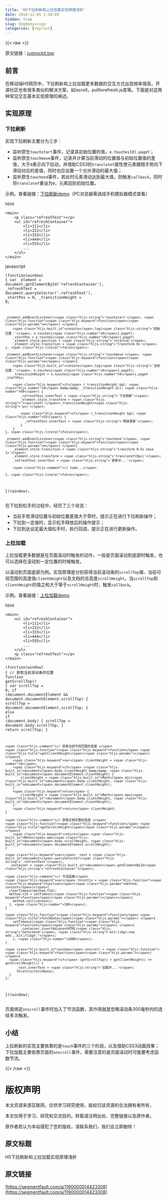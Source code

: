 ```yaml
---
title: 'H5下拉刷新和上拉加载实现原理浅析' 
date: 2018-12-05 2:30:09
hidden: true
slug: 03g0omyvcxyp
categories: [reprint]
---
```


{{< raw >}}

                    
<p>原文链接：<a href="http://www.justrockit.top/detail/5ad3225da1ea7d26c953c09c" rel="nofollow noreferrer" target="_blank">justrockit.top</a></p>
<h2 id="articleHeader0">前言</h2>
<p>在移动端H5网页中，下拉刷新和上拉加载更多数据的交互方式出现频率很高，开源社区也有很多类似的解决方案，如iscroll，pulltorefresh.js库等。下面是对这两种常见交互基本实现原理的阐述。</p>
<h2 id="articleHeader1">实现原理</h2>
<h3 id="articleHeader2">下拉刷新</h3>
<p>实现下拉刷新主要分为三步：</p>
<ul>
<li>监听原生<code>touchstart</code>事件，记录其初始位置的值，<code>e.touches[0].pageY</code>；</li>
<li>监听原生<code>touchmove</code>事件，记录并计算当前滑动的位置值与初始位置值的差值，大于<code>0</code>表示向下拉动，并借助CSS3的<code>translateY</code>属性使元素跟随手势向下滑动对应的差值，同时也应设置一个允许滑动的最大值；</li>
<li>监听原生<code>touchend</code>事件，若此时元素滑动达到最大值，则触发<code>callback</code>，同时将<code>translateY</code>重设为<code>0</code>，元素回到初始位置。</li>
</ul>
<p>示例。查看链接：<a href="http://p7285fk7f.bkt.clouddn.com/pull-refresh-demo01.html" rel="nofollow noreferrer" target="_blank">下拉刷新demo</a>（PC浏览器需调成手机模拟器模式查看）</p>
<p>html</p>
<div class="widget-codetool" style="display:none;">
      <div class="widget-codetool--inner">
      <span class="selectCode code-tool" data-toggle="tooltip" data-placement="top" title="" data-original-title="全选"></span>
      <span type="button" class="copyCode code-tool" data-toggle="tooltip" data-placement="top" data-clipboard-text="<main>
    <p class=&quot;refreshText&quot;></p>
    <ul id=&quot;refreshContainer&quot;>
        <li>111</li>
        <li>222</li>
        <li>333</li>
        <li>444</li>
        <li>555</li>
        ...
    </ul>
</main>" title="" data-original-title="复制"></span>
      <span type="button" class="saveToNote code-tool" data-toggle="tooltip" data-placement="top" title="" data-original-title="放进笔记"></span>
      </div>
      </div><pre class="xml hljs"><code class="html"><span class="hljs-tag">&lt;<span class="hljs-name">main</span>&gt;</span>
    <span class="hljs-tag">&lt;<span class="hljs-name">p</span> <span class="hljs-attr">class</span>=<span class="hljs-string">"refreshText"</span>&gt;</span><span class="hljs-tag">&lt;/<span class="hljs-name">p</span>&gt;</span>
    <span class="hljs-tag">&lt;<span class="hljs-name">ul</span> <span class="hljs-attr">id</span>=<span class="hljs-string">"refreshContainer"</span>&gt;</span>
        <span class="hljs-tag">&lt;<span class="hljs-name">li</span>&gt;</span>111<span class="hljs-tag">&lt;/<span class="hljs-name">li</span>&gt;</span>
        <span class="hljs-tag">&lt;<span class="hljs-name">li</span>&gt;</span>222<span class="hljs-tag">&lt;/<span class="hljs-name">li</span>&gt;</span>
        <span class="hljs-tag">&lt;<span class="hljs-name">li</span>&gt;</span>333<span class="hljs-tag">&lt;/<span class="hljs-name">li</span>&gt;</span>
        <span class="hljs-tag">&lt;<span class="hljs-name">li</span>&gt;</span>444<span class="hljs-tag">&lt;/<span class="hljs-name">li</span>&gt;</span>
        <span class="hljs-tag">&lt;<span class="hljs-name">li</span>&gt;</span>555<span class="hljs-tag">&lt;/<span class="hljs-name">li</span>&gt;</span>
        ...
    <span class="hljs-tag">&lt;/<span class="hljs-name">ul</span>&gt;</span>
<span class="hljs-tag">&lt;/<span class="hljs-name">main</span>&gt;</span></code></pre>
<p>javascript</p>
<div class="widget-codetool" style="display:none;">
      <div class="widget-codetool--inner">
      <span class="selectCode code-tool" data-toggle="tooltip" data-placement="top" title="" data-original-title="全选"></span>
      <span type="button" class="copyCode code-tool" data-toggle="tooltip" data-placement="top" data-clipboard-text="(function(window) {
    var _element = document.getElementById('refreshContainer'),
      _refreshText = document.querySelector('.refreshText'),
      _startPos = 0,
      _transitionHeight = 0;

    _element.addEventListener('touchstart', function(e) {
        console.log('初始位置：', e.touches[0].pageY);
        _startPos = e.touches[0].pageY;
        _element.style.position = 'relative';
        _element.style.transition = 'transform 0s';
    }, false);
    
    _element.addEventListener('touchmove', function(e) {
        console.log('当前位置：', e.touches[0].pageY);
        _transitionHeight = e.touches[0].pageY - _startPos;
        
        if (_transitionHeight > 0 &amp;&amp; _transitionHeight < 60) {
            _refreshText.innerText = '下拉刷新';
            _element.style.transform = 'translateY('+_transitionHeight+'px)';

            if (_transitionHeight > 55) {
              _refreshText.innerText = '释放更新';
            }
        }                
    }, false);

    _element.addEventListener('touchend', function(e) {
        _element.style.transition = 'transform 0.5s ease 1s';
        _element.style.transform = 'translateY(0px)';
        _refreshText.innerText = '更新中...';

        // todo...

    }, false);
})(window);" title="" data-original-title="复制"></span>
      <span type="button" class="saveToNote code-tool" data-toggle="tooltip" data-placement="top" title="" data-original-title="放进笔记"></span>
      </div>
      </div><pre class="javascript hljs"><code class="javascript">(<span class="hljs-function"><span class="hljs-keyword">function</span>(<span class="hljs-params">window</span>) </span>{
    <span class="hljs-keyword">var</span> _element = <span class="hljs-built_in">document</span>.getElementById(<span class="hljs-string">'refreshContainer'</span>),
      _refreshText = <span class="hljs-built_in">document</span>.querySelector(<span class="hljs-string">'.refreshText'</span>),
      _startPos = <span class="hljs-number">0</span>,
      _transitionHeight = <span class="hljs-number">0</span>;

    _element.addEventListener(<span class="hljs-string">'touchstart'</span>, <span class="hljs-function"><span class="hljs-keyword">function</span>(<span class="hljs-params">e</span>) </span>{
        <span class="hljs-built_in">console</span>.log(<span class="hljs-string">'初始位置：'</span>, e.touches[<span class="hljs-number">0</span>].pageY);
        _startPos = e.touches[<span class="hljs-number">0</span>].pageY;
        _element.style.position = <span class="hljs-string">'relative'</span>;
        _element.style.transition = <span class="hljs-string">'transform 0s'</span>;
    }, <span class="hljs-literal">false</span>);
    
    _element.addEventListener(<span class="hljs-string">'touchmove'</span>, <span class="hljs-function"><span class="hljs-keyword">function</span>(<span class="hljs-params">e</span>) </span>{
        <span class="hljs-built_in">console</span>.log(<span class="hljs-string">'当前位置：'</span>, e.touches[<span class="hljs-number">0</span>].pageY);
        _transitionHeight = e.touches[<span class="hljs-number">0</span>].pageY - _startPos;
        
        <span class="hljs-keyword">if</span> (_transitionHeight &gt; <span class="hljs-number">0</span> &amp;&amp; _transitionHeight &lt; <span class="hljs-number">60</span>) {
            _refreshText.innerText = <span class="hljs-string">'下拉刷新'</span>;
            _element.style.transform = <span class="hljs-string">'translateY('</span>+_transitionHeight+<span class="hljs-string">'px)'</span>;

            <span class="hljs-keyword">if</span> (_transitionHeight &gt; <span class="hljs-number">55</span>) {
              _refreshText.innerText = <span class="hljs-string">'释放更新'</span>;
            }
        }                
    }, <span class="hljs-literal">false</span>);

    _element.addEventListener(<span class="hljs-string">'touchend'</span>, <span class="hljs-function"><span class="hljs-keyword">function</span>(<span class="hljs-params">e</span>) </span>{
        _element.style.transition = <span class="hljs-string">'transform 0.5s ease 1s'</span>;
        _element.style.transform = <span class="hljs-string">'translateY(0px)'</span>;
        _refreshText.innerText = <span class="hljs-string">'更新中...'</span>;

        <span class="hljs-comment">// todo...</span>

    }, <span class="hljs-literal">false</span>);
})(<span class="hljs-built_in">window</span>);</code></pre>
<p>在下拉到松手的过程中，经历了三个状态：</p>
<ul>
<li>当前手势滑动位置与初始位置差值大于零时，提示正在进行下拉刷新操作；</li>
<li>下拉到一定值时，显示松手释放后的操作提示；</li>
<li>下拉到达设定最大值松手时，执行回调，提示正在进行更新操作。</li>
</ul>
<h3 id="articleHeader3">上拉加载</h3>
<p>上拉加载更多数据是在页面滚动时触发的动作，一般是页面滚动到底部时触发，也可以选择在滚动到一定位置的时候触发。</p>
<p>以滚动到页面底部为例。实现原理是分别获得当前滚动条的<code>scrollTop</code>值、当前可视范围的高度值<code>clientHeight</code>以及文档的总高度<code>scrollHeight</code>。当<code>scrollTop</code>和<code>clientHeight</code>的值之和大于等于<code>scrollHeight</code>时，触发<code>callback</code>。</p>
<p>示例。查看链接：<a href="http://p7285fk7f.bkt.clouddn.com/pull-refresh-demo02.html" rel="nofollow noreferrer" target="_blank">上拉加载demo</a></p>
<p>html</p>
<div class="widget-codetool" style="display:none;">
      <div class="widget-codetool--inner">
      <span class="selectCode code-tool" data-toggle="tooltip" data-placement="top" title="" data-original-title="全选"></span>
      <span type="button" class="copyCode code-tool" data-toggle="tooltip" data-placement="top" data-clipboard-text="<main>
    <ul id=&quot;refreshContainer&quot;>
        <li>111</li>
        <li>222</li>
        <li>333</li>
        <li>444</li>
        <li>555</li>
        ...
    </ul>
    <p class=&quot;refreshText&quot;></p>
</main>" title="" data-original-title="复制"></span>
      <span type="button" class="saveToNote code-tool" data-toggle="tooltip" data-placement="top" title="" data-original-title="放进笔记"></span>
      </div>
      </div><pre class="xml hljs"><code class="html"><span class="hljs-tag">&lt;<span class="hljs-name">main</span>&gt;</span>
    <span class="hljs-tag">&lt;<span class="hljs-name">ul</span> <span class="hljs-attr">id</span>=<span class="hljs-string">"refreshContainer"</span>&gt;</span>
        <span class="hljs-tag">&lt;<span class="hljs-name">li</span>&gt;</span>111<span class="hljs-tag">&lt;/<span class="hljs-name">li</span>&gt;</span>
        <span class="hljs-tag">&lt;<span class="hljs-name">li</span>&gt;</span>222<span class="hljs-tag">&lt;/<span class="hljs-name">li</span>&gt;</span>
        <span class="hljs-tag">&lt;<span class="hljs-name">li</span>&gt;</span>333<span class="hljs-tag">&lt;/<span class="hljs-name">li</span>&gt;</span>
        <span class="hljs-tag">&lt;<span class="hljs-name">li</span>&gt;</span>444<span class="hljs-tag">&lt;/<span class="hljs-name">li</span>&gt;</span>
        <span class="hljs-tag">&lt;<span class="hljs-name">li</span>&gt;</span>555<span class="hljs-tag">&lt;/<span class="hljs-name">li</span>&gt;</span>
        ...
    <span class="hljs-tag">&lt;/<span class="hljs-name">ul</span>&gt;</span>
    <span class="hljs-tag">&lt;<span class="hljs-name">p</span> <span class="hljs-attr">class</span>=<span class="hljs-string">"refreshText"</span>&gt;</span><span class="hljs-tag">&lt;/<span class="hljs-name">p</span>&gt;</span>
<span class="hljs-tag">&lt;/<span class="hljs-name">main</span>&gt;</span></code></pre>
<div class="widget-codetool" style="display:none;">
      <div class="widget-codetool--inner">
      <span class="selectCode code-tool" data-toggle="tooltip" data-placement="top" title="" data-original-title="全选"></span>
      <span type="button" class="copyCode code-tool" data-toggle="tooltip" data-placement="top" data-clipboard-text="(function(window) {
    // 获取当前滚动条的位置 
    function getScrollTop() { 
        var scrollTop = 0; 
        if (document.documentElement &amp;&amp; document.documentElement.scrollTop) { 
            scrollTop = document.documentElement.scrollTop; 
        } else if (document.body) { 
            scrollTop = document.body.scrollTop; 
        } 
        return scrollTop; 
    } 
    
    // 获取当前可视范围的高度 
    function getClientHeight() { 
        var clientHeight = 0; 
        if (document.body.clientHeight &amp;&amp; document.documentElement.clientHeight) { 
            clientHeight = Math.min(document.body.clientHeight, document.documentElement.clientHeight); 
        } 
        else { 
            clientHeight = Math.max(document.body.clientHeight, document.documentElement.clientHeight); 
        } 
        return clientHeight; 
    } 
    
    // 获取文档完整的高度 
    function getScrollHeight() { 
        return Math.max(document.body.scrollHeight, document.documentElement.scrollHeight); 
    }
    
    var _text = document.querySelector('.refreshText'),
      _container = document.getElementById('refreshContainer');
    
    // 节流函数
    var throttle = function(method, context){
      clearTimeout(method.tId);
      method.tId = setTimeout(function(){
        method.call(context);
      }, 300);
    }
    
    function fetchData() {
        setTimeout(function() {
            _container.insertAdjacentHTML('beforeend', '<li>new add...</li>');
        }, 1000);
    }
    
    window.onscroll = function() {
      if (getScrollTop() + getClientHeight() == getScrollHeight()) {
          _text.innerText = '加载中...';
          throttle(fetchData);
      }
    };

})(window);" title="" data-original-title="复制"></span>
      <span type="button" class="saveToNote code-tool" data-toggle="tooltip" data-placement="top" title="" data-original-title="放进笔记"></span>
      </div>
      </div><pre class="javascript hljs"><code class="javascript">(<span class="hljs-function"><span class="hljs-keyword">function</span>(<span class="hljs-params">window</span>) </span>{
    <span class="hljs-comment">// 获取当前滚动条的位置 </span>
    <span class="hljs-function"><span class="hljs-keyword">function</span> <span class="hljs-title">getScrollTop</span>(<span class="hljs-params"></span>) </span>{ 
        <span class="hljs-keyword">var</span> scrollTop = <span class="hljs-number">0</span>; 
        <span class="hljs-keyword">if</span> (<span class="hljs-built_in">document</span>.documentElement &amp;&amp; <span class="hljs-built_in">document</span>.documentElement.scrollTop) { 
            scrollTop = <span class="hljs-built_in">document</span>.documentElement.scrollTop; 
        } <span class="hljs-keyword">else</span> <span class="hljs-keyword">if</span> (<span class="hljs-built_in">document</span>.body) { 
            scrollTop = <span class="hljs-built_in">document</span>.body.scrollTop; 
        } 
        <span class="hljs-keyword">return</span> scrollTop; 
    } 
    
    <span class="hljs-comment">// 获取当前可视范围的高度 </span>
    <span class="hljs-function"><span class="hljs-keyword">function</span> <span class="hljs-title">getClientHeight</span>(<span class="hljs-params"></span>) </span>{ 
        <span class="hljs-keyword">var</span> clientHeight = <span class="hljs-number">0</span>; 
        <span class="hljs-keyword">if</span> (<span class="hljs-built_in">document</span>.body.clientHeight &amp;&amp; <span class="hljs-built_in">document</span>.documentElement.clientHeight) { 
            clientHeight = <span class="hljs-built_in">Math</span>.min(<span class="hljs-built_in">document</span>.body.clientHeight, <span class="hljs-built_in">document</span>.documentElement.clientHeight); 
        } 
        <span class="hljs-keyword">else</span> { 
            clientHeight = <span class="hljs-built_in">Math</span>.max(<span class="hljs-built_in">document</span>.body.clientHeight, <span class="hljs-built_in">document</span>.documentElement.clientHeight); 
        } 
        <span class="hljs-keyword">return</span> clientHeight; 
    } 
    
    <span class="hljs-comment">// 获取文档完整的高度 </span>
    <span class="hljs-function"><span class="hljs-keyword">function</span> <span class="hljs-title">getScrollHeight</span>(<span class="hljs-params"></span>) </span>{ 
        <span class="hljs-keyword">return</span> <span class="hljs-built_in">Math</span>.max(<span class="hljs-built_in">document</span>.body.scrollHeight, <span class="hljs-built_in">document</span>.documentElement.scrollHeight); 
    }
    
    <span class="hljs-keyword">var</span> _text = <span class="hljs-built_in">document</span>.querySelector(<span class="hljs-string">'.refreshText'</span>),
      _container = <span class="hljs-built_in">document</span>.getElementById(<span class="hljs-string">'refreshContainer'</span>);
    
    <span class="hljs-comment">// 节流函数</span>
    <span class="hljs-keyword">var</span> throttle = <span class="hljs-function"><span class="hljs-keyword">function</span>(<span class="hljs-params">method, context</span>)</span>{
      clearTimeout(method.tId);
      method.tId = setTimeout(<span class="hljs-function"><span class="hljs-keyword">function</span>(<span class="hljs-params"></span>)</span>{
        method.call(context);
      }, <span class="hljs-number">300</span>);
    }
    
    <span class="hljs-function"><span class="hljs-keyword">function</span> <span class="hljs-title">fetchData</span>(<span class="hljs-params"></span>) </span>{
        setTimeout(<span class="hljs-function"><span class="hljs-keyword">function</span>(<span class="hljs-params"></span>) </span>{
            _container.insertAdjacentHTML(<span class="hljs-string">'beforeend'</span>, <span class="hljs-string">'&lt;li&gt;new add...&lt;/li&gt;'</span>);
        }, <span class="hljs-number">1000</span>);
    }
    
    <span class="hljs-built_in">window</span>.onscroll = <span class="hljs-function"><span class="hljs-keyword">function</span>(<span class="hljs-params"></span>) </span>{
      <span class="hljs-keyword">if</span> (getScrollTop() + getClientHeight() == getScrollHeight()) {
          _text.innerText = <span class="hljs-string">'加载中...'</span>;
          throttle(fetchData);
      }
    };

})(<span class="hljs-built_in">window</span>);</code></pre>
<p>页面绑定<code>onscroll</code>事件时加入了节流函数，其作用就是忽略滚动条300毫秒内的连续多次触发。</p>
<h2 id="articleHeader4">小结</h2>
<p>上拉刷新的实现主要依靠的是<code>touch</code>事件的三个阶段，以及借助CSS3动画效果；下拉加载主要依靠页面的<code>onscroll</code>事件，需要注意的是页面滚动时可能要考虑函数节流。</p>

                
{{< /raw >}}

# 版权声明
本文资源来源互联网，仅供学习研究使用，版权归该资源的合法拥有者所有，

本文仅用于学习、研究和交流目的。转载请注明出处、完整链接以及原作者。

原作者若认为本站侵犯了您的版权，请联系我们，我们会立即删除！

## 原文标题
H5下拉刷新和上拉加载实现原理浅析

## 原文链接
[https://segmentfault.com/a/1190000014423308](https://segmentfault.com/a/1190000014423308)

